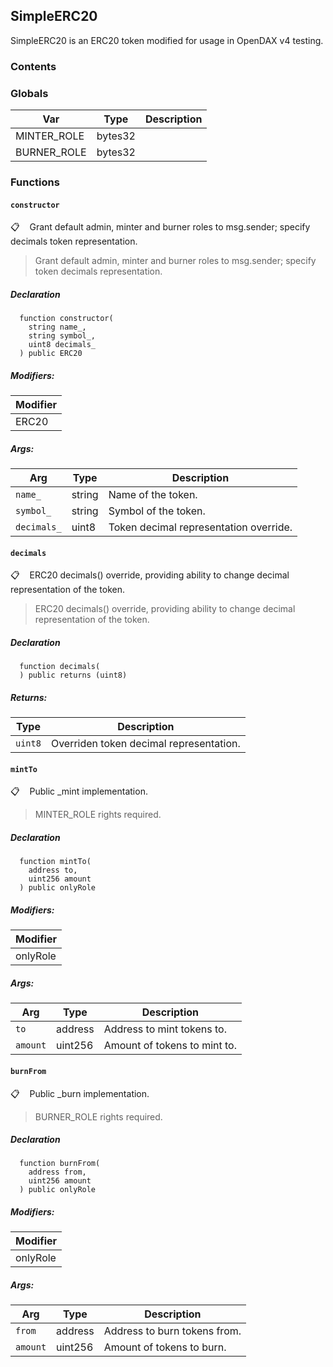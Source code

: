 ## SimpleERC20

SimpleERC20 is an ERC20 token modified for usage in OpenDAX v4 testing.

### Contents

<!-- START doctoc -->
<!-- END doctoc -->

### Globals

| Var         | Type    | Description |
| ----------- | ------- | ----------- |
| MINTER_ROLE | bytes32 |             |
| BURNER_ROLE | bytes32 |             |

### Functions

#### `constructor`

📋 &nbsp;&nbsp;
Grant default admin, minter and burner roles to msg.sender; specify decimals token representation.

> Grant default admin, minter and burner roles to msg.sender; specify token decimals representation.

##### Declaration

```solidity
  function constructor(
    string name_,
    string symbol_,
    uint8 decimals_
  ) public ERC20
```

##### Modifiers:

| Modifier |
| -------- |
| ERC20    |

##### Args:

| Arg         | Type   | Description                            |
| ----------- | ------ | -------------------------------------- |
| `name_`     | string | Name of the token.                     |
| `symbol_`   | string | Symbol of the token.                   |
| `decimals_` | uint8  | Token decimal representation override. |

#### `decimals`

📋 &nbsp;&nbsp;
ERC20 decimals() override, providing ability to change decimal representation of the token.

> ERC20 decimals() override, providing ability to change decimal representation of the token.

##### Declaration

```solidity
  function decimals(
  ) public returns (uint8)
```

##### Returns:

| Type    | Description                             |
| ------- | --------------------------------------- |
| `uint8` | Overriden token decimal representation. |

#### `mintTo`

📋 &nbsp;&nbsp;
Public \_mint implementation.

> MINTER_ROLE rights required.

##### Declaration

```solidity
  function mintTo(
    address to,
    uint256 amount
  ) public onlyRole
```

##### Modifiers:

| Modifier |
| -------- |
| onlyRole |

##### Args:

| Arg      | Type    | Description                  |
| -------- | ------- | ---------------------------- |
| `to`     | address | Address to mint tokens to.   |
| `amount` | uint256 | Amount of tokens to mint to. |

#### `burnFrom`

📋 &nbsp;&nbsp;
Public \_burn implementation.

> BURNER_ROLE rights required.

##### Declaration

```solidity
  function burnFrom(
    address from,
    uint256 amount
  ) public onlyRole
```

##### Modifiers:

| Modifier |
| -------- |
| onlyRole |

##### Args:

| Arg      | Type    | Description                  |
| -------- | ------- | ---------------------------- |
| `from`   | address | Address to burn tokens from. |
| `amount` | uint256 | Amount of tokens to burn.    |
